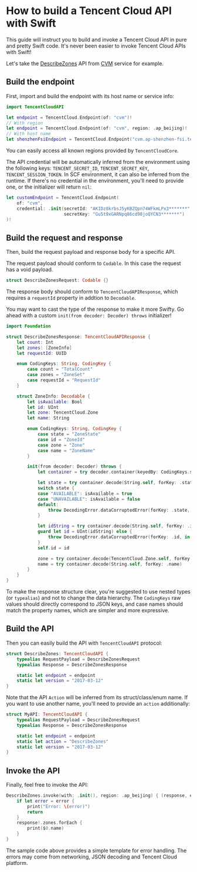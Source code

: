 # How to build a Tencent Cloud API with Swift

This guide will instruct you to build and invoke a Tencent Cloud API in pure and pretty Swift code. It's never been easier to invoke Tencent Cloud APIs with Swift!

Let's take the [DescribeZones](https://intl.cloud.tencent.com/document/product/213/35071) API from [CVM](https://intl.cloud.tencent.com/product/cvm) service for example.

## Build the endpoint

First, import and build the endpoint with its host name or service info:

```swift
import TencentCloudAPI

let endpoint = TencentCloud.Endpoint(of: "cvm")!
// With region
let endpoint = TencentCloud.Endpoint(of: "cvm", region: .ap_beijing)!
// With host name
let shenzhenFsiEndpoint = TencentCloud.Endpoint("cvm.ap-shenzhen-fsi.tencentcloudapi.com")!
```

You can easily access all known regions provided by `TencentCloudCore`.

The API credential will be automatically inferred from the environment using the following keys: `TENCENT_SECRET_ID`, `TENCENT_SECRET_KEY`, `TENCENT_SESSION_TOKEN`. In SCF environment, it can also be inferred from the runtime. If there's no credential in the environment, you'll need to provide one, or the initializer will return `nil`:

```swift
let customEndpoint = TencentCloud.Endpoint(
    of: "cvm",
    credential: .init(secretId: "AKIDz8krbsJ5yKBZQpn74WFkmLPx3*******",
                      secretKey: "Gu5t9xGARNpq86cd98joQYCN3*******")
)!
```

## Build the request and response

Then, build the request payload and response body for a specific API.

The request payload should conform to `Codable`. In this case the request has a void payload.

```swift
struct DescribeZonesRequest: Codable {}
```

The response body should conform to `TencentCloudAPIResponse`, which requires a `requestId` property in addtion to `Decodable`.

You may want to cast the type of the response to make it more Swifty. Go ahead with a custom `init(from decoder: Decoder) throws` initializer!

```swift
import Foundation

struct DescribeZonesResponse: TencentCloudAPIResponse {
    let count: Int
    let zones: [ZoneInfo]
    let requestId: UUID

    enum CodingKeys: String, CodingKey {
        case count = "TotalCount"
        case zones = "ZoneSet"
        case requestId = "RequestId"
    }

    struct ZoneInfo: Decodable {
        let isAvailable: Bool
        let id: UInt
        let zone: TencentCloud.Zone
        let name: String

        enum CodingKeys: String, CodingKey {
            case state = "ZoneState"
            case id = "ZoneId"
            case zone = "Zone"
            case name = "ZoneName"
        }

        init(from decoder: Decoder) throws {
            let container = try decoder.container(keyedBy: CodingKeys.self)

            let state = try container.decode(String.self, forKey: .state)
            switch state {
            case "AVAILABLE": isAvailable = true
            case "UNAVAILABLE": isAvailable = false
            default:
                throw DecodingError.dataCorruptedError(forKey: .state, in: container, debugDescription: "Expected ZoneState to be AVAILABLE or UNAVAILABLE, but `\(state)` does not forfill format")
            }

            let idString = try container.decode(String.self, forKey: .id)
            guard let id = UInt(idString) else {
                throw DecodingError.dataCorruptedError(forKey: .id, in: container, debugDescription: "Expected ZoneId to be an integer, but `\(idString)` does not forfill format")
            }
            self.id = id

            zone = try container.decode(TencentCloud.Zone.self, forKey: .zone)
            name = try container.decode(String.self, forKey: .name)
        }
    }
}
```

To make the response structure clear, you're suggested to use nested types (or `typealias`) and not to change the data hierarchy. The `CodingKeys` raw values should directly correspond to JSON keys, and case names should match the property names, which are simpler and more expressive.

## Build the API

Then you can easily build the API with `TencentCloudAPI` protocol:

```swift
struct DescribeZones: TencentCloudAPI {
    typealias RequestPayload = DescribeZonesRequest
    typealias Response = DescribeZonesResponse

    static let endpoint = endpoint
    static let version = "2017-03-12"
}
```

Note that the API `Action` will be inferred from its struct/class/enum name. If you want to use another name, you'll need to provide an `action` additionally:

```swift
struct MyAPI: TencentCloudAPI {
    typealias RequestPayload = DescribeZonesRequest
    typealias Response = DescribeZonesResponse

    static let endpoint = endpoint
    static let action = "DescribeZones"
    static let version = "2017-03-12"
}
```

## Invoke the API

Finally, feel free to invoke the API:

```swift
DescribeZones.invoke(with: .init(), region: .ap_beijing) { (response, error) in
    if let error = error {
        print("Error: \(error)")
        return
    }
    response!.zones.forEach {
        print($0.name)
    }
}
```

The sample code above provides a simple template for error handling. The errors may come from networking, JSON decoding and Tencent Cloud platform.
